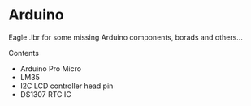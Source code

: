 # Arduino

Eagle .lbr for some missing Arduino components, borads and others...

Contents

- Arduino Pro Micro
- LM35
- I2C LCD controller head pin
- DS1307 RTC IC
